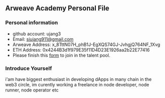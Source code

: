 ## Arweave Academy Personal File

### Personal information

- github account: ujang3
- Email: siujang911@gmail.com
- Arweave Address: x_8TttN07H_phB1J-EgXQS74GJ-JvhgjQ764NF_1Xvg
- ETH Address: 0x4244B3d1f979E35f11D4D23E1926aa2b22E77416
- Please finish this [form](https://docs.google.com/forms/d/e/1FAIpQLSfWA5fIIcBgmRppm3jNz5vmf9Mai_QMVil-2pO4r7YKn_Zhtw/viewform?usp=sf_link) to join in the talent pool.

### Introduce Yourself
 i'am have biggest enthusiast in developing dApps in many chain in the web3 circle, im curently working a freelance in node developer, node runner, node operator etc 
